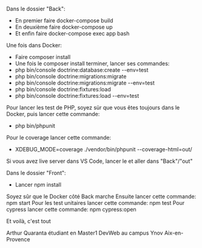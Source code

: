 Dans le dossier "Back":
- En premier faire docker-compose build
- En deuxième faire docker-compose up
- Et enfin faire docker-compose exec app bash

Une fois dans Docker:
- Faire composer install
- Une fois le composer install terminer, lancer ses commandes:
- php bin/console doctrine:database:create --env=test
- php bin/console doctrine:migrations:migrate
- php bin/console doctrine:migrations:migrate --env=test
- php bin/console doctrine:fixtures:load
- php bin/console doctrine:fixtures:load --env=test

Pour lancer les test de PHP, soyez sür que vous êtes toujours dans le Docker, puis lancer cette commande:
- php bin/phpunit

Pour le coverage lancer cette commande:
- XDEBUG_MODE=coverage ./vendor/bin/phpunit  --coverage-html=out/

Si vous avez live server dans VS Code, lancer le et aller dans "Back"/"out"

Dans le dossier "Front":
- Lancer npm install

Soyez sûr que le Docker côté Back marche
Ensuite lancer cette commande: npm start
Pour les test unitaires lancer cette commande: npm test
Pour cypress lancer cette commande: npm cypress:open

Et voilà, c'est tout

Arthur Quaranta étudiant en Master1 DevWeb au campus Ynov Aix-en-Provence
